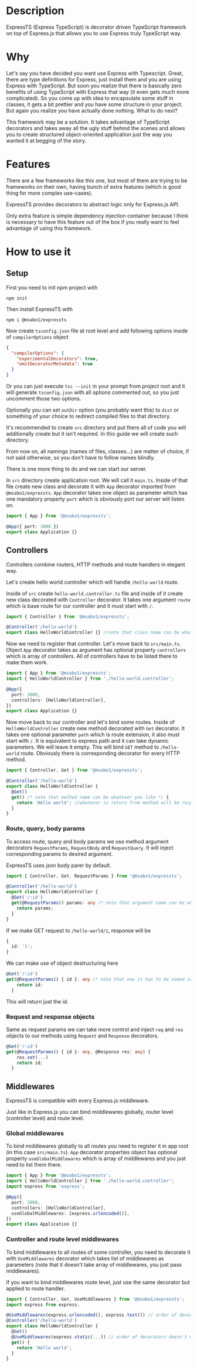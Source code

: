 # Description

ExpressTS (Express TypeScript) is decorator driven TypeScript framework on top of Express.js that allows you to use Express truly TypeScript way.

# Why

Let's say you have decided you want use Express with Typescript. Great, there are type definitions for Express, just install them and you are using Express with TypeScript. But soon you realize that there is basically zero benefits of using TypeScript with Express that way (it even gets much more complicated). So you come up with idea to encapsulate some stuff in classes, it gets a bit prettier and you have some structure in your project. But again you realize you have actually done nothing. What to do next?

This framework may be a solution. It takes advantage of TypeScript decorators and takes away all the ugly stuff behind the scenes and allows you to create structured object-oriented application just the way you wanted it at begging of the story.

# Features

There are a few frameworks like this one, but most of them are trying to be frameworks on their own, having bunch of extra features (which is good thing for more complex use-cases).

ExpressTS provides decorators to abstract logic only for Express.js API.

Only extra feature is simple dependency injection container because I think is necessary to have this feature out of the box if you really want to feel advantage of using this framework.

# How to use it

## Setup

First you need to init npm project with

`npm init`

Then install ExpressTS with

`npm i @msabo1/expressts`

Now create `tsconfig.json` file at root level and add following options inside of `compilerOptions` object

```json
{
  "compilerOptions": {
    "experimentalDecorators": true,
    "emitDecoratorMetadata": true
  }
}
```

Or you can just execute `tsc --init` in your prompt from project root and it will generate `tsconfig.json` with all options commented out, so you just uncomment those two options.

Optionally you can set `outDir` option (you probably want this) to `dist` or something of your choice to redirect compiled files to that directory.

It's recommended to create `src` directory and put there all of code you will additionally create but it isn't required. In this guide we will create such directory.

From now on, all namings (names of files, classes...) are matter of choice, if not said otherwise, so you don't have to follow names blindly.

There is one more thing to do and we can start our server.

In `src` directory create application root. We will call it `main.ts`.
Inside of that file create new class and decorate it with `App` decorator imported from `@msabo1/expressts`. `App` decorator takes one object as parameter which has one mandatory property `port` which is obviously port our server will listen on.

```typescript
import { App } from '@msabo1/expressts';

@App({ port: 3000 })
export class Application {}
```

## Controllers

Controllers combine routers, HTTP methods and route handlers in elegant way.

Let's create hello world controller which will handle `/hello-world` route.

Inside of `src` create `hello-world.controller.ts` file and inside of it create new class decorated with `Controller` decorator. It takes one argument `route` which is base route for our controller and it must start with `/`.

```typescript
import { Controller } from '@msabo1/expressts';

@Controller('/hello-world')
export class HelloWorldController {} //note that class name can be whatever you like
```

Now we need to register that controller. Let's move back to `src/main.ts`. Object `App` decorator takes as argument has optional property `controllers` which is array of controllers. All of controllers have to be listed there to make them work.

```typescript
import { App } from '@msabo1/expressts';
import { HelloWorldController } from './hello-world.controller';

@App({
  port: 3000,
  controllers: [HelloWorldController],
})
export class Application {}
```

Now move back to our controller and let's bind some routes. Inside of `HelloWorldController` create new method decorated with `Get` decorator. It takes one optional parameter `path` which is route extension, it also must start with `/`. It is equivalent to express path and it can take dynamic parameters. We will leave it empty.
This will bind `GET` method to `/hello-world` route. Obviously there is corresponding decorator for every HTTP method.

```typescript
import { Controller, Get } from '@msabo1/expressts';

@Controller('/hello-world')
export class HelloWorldController {
  @Get()
  get() /* note that method name can be whatever you like */ {
    return 'Hello world'; //whatever is return from method will be response
  }
}
```

### Route, query, body params

To access route, query and body params we use method argument decorators `RequestParams`, `RequestBody` and `RequestQuery`. It will inject corresponding params to desired argument.

ExpressTS uses json body parer by default.

```typescript
import { Controller, Get, RequestParams } from '@msabo1/expressts';

@Controller('/hello-world')
export class HelloWorldController {
  @Get('/:id')
  get(@RequestParams() params: any /* note that argument name can be whatever you like */) {
    return params;
  }
}
```

If we make GET request to `/hello-world/1`, response will be

```typescript
{
  id: '1';
}
```

We can make use of object destructuring here

```typescript
@Get('/:id')
get(@RequestParams() { id }: any /* note that now it has to be named id, because that is what we called out param */) {
    return id;
  }
```

This will return just the id.

### Request and response objects

Same as request params we can take more control and inject `req` and `res` objects to our methods using `Request` and `Response` decorators.

```typescript
@Get('/:id')
get(@RequestParams() { id }: any, @Response res: any) {
    res.set(...)
    return id;
  }
```

## Middlewares

ExpressTS is compatible with every Express.js middleware.

Just like in Express.js you can bind middlewares globally, router level (controller level) and route level.

### Global middlewares

To bind middlewares globally to all routes you need to register it in app root (in this case `src/main.ts`). `App` decorator properties object has optional property `useGlobalMiddlewares` which is array of middlewares and you just need to list them there.

```typescript
import { App } from '@msabo1/expressts';
import { HelloWorldController } from './hello-world.controller';
import express from 'express';

@App({
  port: 3000,
  controllers: [HelloWorldController],
  useGlobalMiddlewares: [express.urlencoded()],
})
export class Application {}
```

### Controller and route level middlewares

To bind middlewares to all routes of some controller, you need to decorate it with `UseMiddlewares` decorator which takes list of middlewares as parameters (note that it doesn't take array of middlewares, you just pass middlewares).

If you want to bind middlewares route level, just use the same decorator but applied to route handler.

```typescript
import { Controller, Get, UseMiddlewares } from '@msabo1/expressts';
import express from express;

@UseMiddlewares(express.urlencoded(), express.text()) // order of decorators doesn't matter in this case
@Controller('/hello-world')
export class HelloWorldController {
  @Get()
  @UseMiddlewares(express.static(...)) // order of decorators doesn't matter in this case either
  get() {
    return 'Hello world';
  }
}
```

